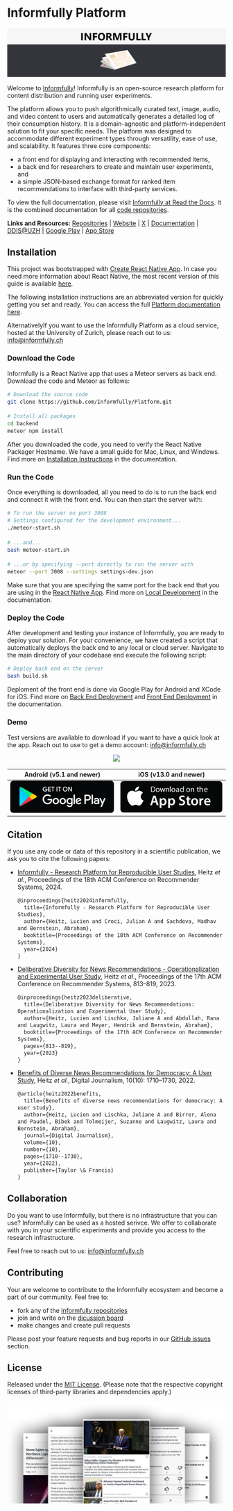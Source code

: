 # Informfully Platform

![Informfully](https://raw.githubusercontent.com/Informfully/Documentation/main/docs/source/img/logo_banner.png)

Welcome to [Informfully](https://informfully.ch/)!
Informfully is an open-source research platform for content distribution and running user experiments. 

The platform allows you to push algorithmically curated text, image, audio, and video content to users and automatically generates a detailed log of their consumption history.
It is a domain-agnostic and platform-independent solution to fit your specific needs.
The platform was designed to accommodate different experiment types through versatility, ease of use, and scalability.
It features three core components: 
* a front end for displaying and interacting with recommended items, 
* a back end for researchers to create and maintain user experiments, and 
* a simple JSON-based exchange format for ranked item recommendations to interface with third-party services.

To view the full documentation, please visit [Informfully at Read the Docs](https://informfully.readthedocs.io/).
It is the combined documentation for all [code repositories](https://github.com/orgs/Informfully/repositories).

**Links and Resources:** [Repositories](https://github.com/orgs/Informfully/repositories) | [Website](https://informfully.ch) | [X](https://x.com/informfully) | [Documentation](https://informfully.readthedocs.io) | [DDIS@UZH](https://www.ifi.uzh.ch/en/ddis.html) | [Google Play](https://play.google.com/store/apps/details?id=ch.uzh.ifi.news) | [App Store](https://apps.apple.com/us/app/informfully/id1460234202)

## Installation

This project was bootstrapped with [Create React Native App](https://github.com/react-community/create-react-native-app).
In case you need more information about React Native, the most recent version of this guide is available [here](https://github.com/expo/create-react-native-app/blob/master/README.md).

The following installation instructions are an abbreviated version for quickly getting you set and ready.
You can access the full [Platform documentation here](https://informfully.readthedocs.io/en/latest/quick.html).

AlternativelyIf you want to use the Informfully Platform as a cloud service, hosted at the University of Zurich, please reach out to us: info@informfully.ch

### Download the Code

Informfully is a React Native app that uses a Meteor servers as back end. Download the code and Meteor as follows:

```bash
# Download the source code
git clone https://github.com/Informfully/Platform.git

# Install all packages
cd backend
meteor npm install
```

After you downloaded the code, you need to verify the React Native Packager Hostname. We have a small guide for Mac, Linux, and Windows. Find more on [Installation Instructions](https://informfully.readthedocs.io/en/latest/install.html) in the documentation.

### Run the Code

Once everything is downloaded, all you need to do is to run the back end and connect it with the front end. You can then start the server with:

```bash
# To run the server on port 3008
# Settings configured for the development environment...
./meteor-start.sh

# ...and...
bash meteor-start.sh

# ...or by specifying --port directly to run the server with
meteor --port 3008 --settings settings-dev.json
```

Make sure that you are specifying the same port for the back end that you are using in the [React Native App](https://github.com/Informfully/Platform/blob/main/frontend/App.js).
Find more on [Local Development](https://informfully.readthedocs.io/en/latest/development.html) in the documentation.

### Deploy the Code

After development and testing your instance of Informfully, you are ready to deploy your solution.
For your convenience, we have created a script that automatically deploys the back end to any local or cloud server.
Navigate to the main directory of your codebase end execute the following script:

```bash
# Deploy back end on the server
bash build.sh
```

Deploment of the front end is done via Google Play for Android and XCode for iOS.
Find more on [Back End Deployment](https://informfully.readthedocs.io/en/latest/deployment.html) and [Front End Deployment](https://informfully.readthedocs.io/en/latest/native.html) in the documentation.

### Demo

Test versions are available to download if you want to have a quick look at the app.
Reach out to use to get a demo account: info@informfully.ch

<p align="center">
  <img src="https://github.com/Informfully/Documentation/blob/main/docs/source/gif/animation.gif?raw=true" height="680"/>
</p>

Android (v5.1 and newer)            |  iOS (v13.0 and newer)
:-------------------------:|:-------------------------:
[![Google Play](https://raw.githubusercontent.com/Informfully/Documentation/main/docs/source/img/storefront_assets/google-play.png)](https://play.google.com/store/apps/details?id=ch.uzh.ifi.news) | [![App Store](https://raw.githubusercontent.com/Informfully/Documentation/main/docs/source/img/storefront_assets/appstore.png)](https://apps.apple.com/de/app/informfully/id1460234202)

## Citation

If you use any code or data of this repository in a scientific publication, we ask you to cite the following papers:

<!--Update once the final version of the paper has been published.-->

- [Informfully - Research Platform for Reproducible User Studies](https://www.researchgate.net/publication/383261885_Informfully_-_Research_Platform_for_Reproducible_User_Studies), Heitz *et al.*, Proceedings of the 18th ACM Conference on Recommender Systems, 2024.

  ```
  @inproceedings{heitz2024informfully,
    title={Informfully - Research Platform for Reproducible User Studies},
    author={Heitz, Lucien and Croci, Julian A and Sachdeva, Madhav and Bernstein, Abraham},
    booktitle={Proceedings of the 18th ACM Conference on Recommender Systems},
    year={2024}
  }
  ```

- [Deliberative Diversity for News Recommendations - Operationalization and Experimental User Study](https://dl.acm.org/doi/10.1145/3604915.3608834), Heitz *et al.*, Proceedings of the 17th ACM Conference on Recommender Systems, 813–819, 2023.

  ```
  @inproceedings{heitz2023deliberative,
    title={Deliberative Diversity for News Recommendations: Operationalization and Experimental User Study},
    author={Heitz, Lucien and Lischka, Juliane A and Abdullah, Rana and Laugwitz, Laura and Meyer, Hendrik and Bernstein, Abraham},
    booktitle={Proceedings of the 17th ACM Conference on Recommender Systems},
    pages={813--819},
    year={2023}
  }
  ```

- [Benefits of Diverse News Recommendations for Democracy: A User Study](https://www.tandfonline.com/doi/full/10.1080/21670811.2021.2021804), Heitz *et al.*, Digital Journalism, 10(10): 1710–1730, 2022.

  ```
  @article{heitz2022benefits,
    title={Benefits of diverse news recommendations for democracy: A user study},
    author={Heitz, Lucien and Lischka, Juliane A and Birrer, Alena and Paudel, Bibek and Tolmeijer, Suzanne and Laugwitz, Laura and Bernstein, Abraham},
    journal={Digital Journalism},
    volume={10},
    number={10},
    pages={1710--1730},
    year={2022},
    publisher={Taylor \& Francis}
  }
  ```

## Collaboration

Do you want to use Informfully, but there is no infrastructure that you can use? Informfully can be used as a hosted serivce. We offer to collaborate with you in your scientific experiments and provide you access to the research infrastructure.

Feel free to reach out to us: info@informfully.ch

## Contributing
Your are welcome to contribute to the Informfully ecosystem and become a part of our community. Feel free to:
  - fork any of the [Informfully repositories](https://github.com/Informfully)
  - join and write on the [dicussion board](https://github.com/orgs/Informfully/discussions)
  - make changes and create pull requests

Please post your feature requests and bug reports in our [GitHub issues](https://github.com/Informfully/Documentation/issues) section.

## License
Released under the [MIT License](LICENSE). (Please note that the respective copyright licenses of third-party libraries and dependencies apply.)

![Screenshots](https://raw.githubusercontent.com/Informfully/Documentation/main/docs/source/img/app_screens.png)
